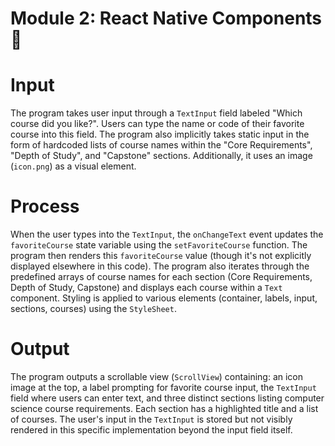 # Module 2: React Native Components👋

# Input

The program takes user input through a `TextInput` field labeled "Which course did you like?". Users can type the name or code of their favorite course into this field. The program also implicitly takes static input in the form of hardcoded lists of course names within the "Core Requirements", "Depth of Study", and "Capstone" sections. Additionally, it uses an image (`icon.png`) as a visual element.

# Process

When the user types into the `TextInput`, the `onChangeText` event updates the `favoriteCourse` state variable using the `setFavoriteCourse` function. The program then renders this `favoriteCourse` value (though it's not explicitly displayed elsewhere in this code). The program also iterates through the predefined arrays of course names for each section (Core Requirements, Depth of Study, Capstone) and displays each course within a `Text` component. Styling is applied to various elements (container, labels, input, sections, courses) using the `StyleSheet`.

# Output

The program outputs a scrollable view (`ScrollView`) containing: an icon image at the top, a label prompting for favorite course input, the `TextInput` field where users can enter text, and three distinct sections listing computer science course requirements. Each section has a highlighted title and a list of courses. The user's input in the `TextInput` is stored but not visibly rendered in this specific implementation beyond the input field itself.